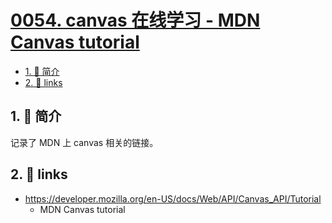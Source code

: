 # [0054. canvas 在线学习 - MDN Canvas tutorial](https://github.com/Tdahuyou/TNotes.template/tree/main/notes/0054.%20canvas%20%E5%9C%A8%E7%BA%BF%E5%AD%A6%E4%B9%A0%20-%20MDN%20Canvas%20tutorial)


<!-- region:toc -->
- [1. 📝 简介](#1--简介)
- [2. 🔗 links](#2--links)
<!-- endregion:toc -->

## 1. 📝 简介

记录了 MDN 上 canvas 相关的链接。

## 2. 🔗 links

- https://developer.mozilla.org/en-US/docs/Web/API/Canvas_API/Tutorial
  - MDN Canvas tutorial
